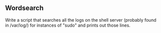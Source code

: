 Wordsearch
---------
Write a script that searches all the logs on the shell server (probably found in /var/log/) for instances of "sudo" and prints out those lines.